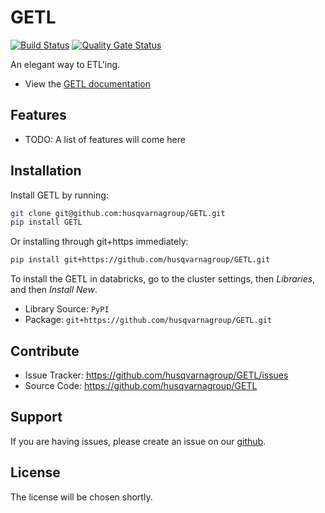 GETL
====

[![Build Status](https://dev.azure.com/husqvarna-ailab/GETL/_apis/build/status/husqvarnagroup.GETL?branchName=master)](https://dev.azure.com/husqvarna-ailab/GETL/_build/latest?definitionId=1&branchName=master)
[![Quality Gate Status](https://sonarcloud.io/api/project_badges/measure?project=GETL&metric=alert_status)](https://sonarcloud.io/dashboard?id=GETL)

An elegant way to ETL'ing.

- View the [GETL documentation](https://getl.readthedocs.io)

Features
--------

- TODO: A list of features will come here

Installation
------------

Install GETL by running:

```sh
git clone git@github.com:husqvarnagroup/GETL.git
pip install GETL
```

Or installing through git+https immediately:

```sh
pip install git+https://github.com/husqvarnagroup/GETL.git
```

To install the GETL in databricks, go to the cluster settings, then *Libraries*, and then *Install New*.
- Library Source: `PyPI`
- Package: `git+https://github.com/husqvarnagroup/GETL.git`


Contribute
----------

- Issue Tracker: https://github.com/husqvarnagroup/GETL/issues
- Source Code: https://github.com/husqvarnagroup/GETL

Support
-------

If you are having issues, please create an issue on our [github](https://github.com/husqvarnagroup/GETL/issues).

License
-------

The license will be chosen shortly.
